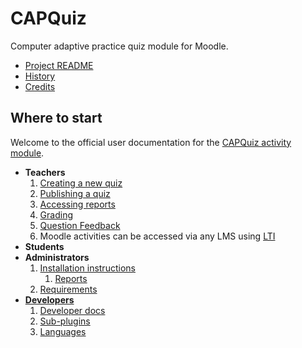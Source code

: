 # CAPQuiz
Computer adaptive practice quiz module for Moodle.
* [Project README](https://github.com/KQMATH/moodle-mod_capquiz#readme)
* [History](History)
* [Credits](Credits)

## Where to start ##

Welcome to the official user documentation for the [CAPQuiz activity module](https://moodle.org/plugins/mod_capquiz).

* **Teachers**
  1. [Creating a new quiz](Creating-a-new-quiz)
  2. [Publishing a quiz](Publishing-a-quiz)
  3. [Accessing reports](Accessing-reports)
  4. [Grading](Grading)
  5. [Question Feedback](Question-Feedback)
  6. Moodle activities can be accessed via any LMS using [LTI](LTI)
* **Students**
* **Administrators**
  1. [Installation instructions](Installation-instructions#installation-instructions)
     1. [Reports](Reports-installation-instructions)
  2. [Requirements](Requirements)
* **[Developers](Developer)**
  1. [Developer docs](Developer)
  2. [Sub-plugins](Sub-plugins)
  3. [Languages](Languages)
